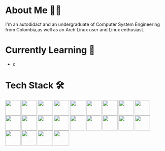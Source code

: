 
# About Me  🧘‍♂️
I'm an autodidact and an undergraduate of Computer System Engineering from Colombia,as well as an Arch Linux user and Linux enthusiast.

# Currently Learning 🌱
* c

# Tech Stack 🛠️
<img align="left" src="https://cdn.jsdelivr.net/gh/devicons/devicon/icons/nodejs/nodejs-original-wordmark.svg" width=48 height=48/>
<img align="left" src="https://cdn.jsdelivr.net/gh/devicons/devicon/icons/javascript/javascript-original.svg" width=48 height=48 />
<img align="left" src="https://cdn.jsdelivr.net/gh/devicons/devicon/icons/java/java-original-wordmark.svg" width=48 height=48 />
<img align="left" src="https://cdn.jsdelivr.net/gh/devicons/devicon/icons/spring/spring-original-wordmark.svg" width=48 height=48 />
<img align="left" src="https://cdn.jsdelivr.net/gh/devicons/devicon/icons/python/python-original-wordmark.svg" width=48 heigth=48 />
<img align="left" src="https://cdn.jsdelivr.net/gh/devicons/devicon/icons/typescript/typescript-original.svg" width=48 height=48 />
<img align="left" src="https://cdn.jsdelivr.net/gh/devicons/devicon/icons/docker/docker-original-wordmark.svg" width=48 height=48/>
<img align="left" src="https://cdn.jsdelivr.net/gh/devicons/devicon/icons/react/react-original-wordmark.svg" width=48 height=48 />
<img align="left" src="https://cdn.jsdelivr.net/gh/devicons/devicon/icons/graphql/graphql-plain-wordmark.svg" width=48 height=48 />
<img align="left" src="https://cdn.jsdelivr.net/gh/devicons/devicon/icons/fastapi/fastapi-original-wordmark.svg" width=48 height=48/>
<img align="left" src="https://cdn.jsdelivr.net/gh/devicons/devicon/icons/bash/bash-original.svg" width=48 height=48 />
<img align="left" src="https://cdn.jsdelivr.net/gh/devicons/devicon/icons/flask/flask-original-wordmark.svg" width=48 height=48/>
<img align="left" src="https://cdn.jsdelivr.net/gh/devicons/devicon/icons/nestjs/nestjs-plain-wordmark.svg" width=48 height=48/>
<img align="left" src="https://cdn.jsdelivr.net/gh/devicons/devicon/icons/mysql/mysql-original-wordmark.svg" width=48 height=48/>
<img align="left" src="https://cdn.jsdelivr.net/gh/devicons/devicon/icons/vim/vim-original.svg" width=48 height=48/>
<img align="left" src="https://cdn.jsdelivr.net/gh/devicons/devicon/icons/c/c-original.svg" width=48 height=48/>
<img align="left" src="https://cdn.jsdelivr.net/gh/devicons/devicon/icons/css3/css3-original-wordmark.svg" width=48 height=48/>
<img align="left" src="https://cdn.jsdelivr.net/gh/devicons/devicon/icons/tailwindcss/tailwindcss-original-wordmark.svg" width=48 height=48/>
<img align="left" src="https://cdn.jsdelivr.net/gh/devicons/devicon/icons/html5/html5-original-wordmark.svg" width=48 height=48/>
<img align="left" src="https://cdn.jsdelivr.net/gh/devicons/devicon/icons/github/github-original.svg" width=48 height=48/>
<img align="left" src="https://cdn.jsdelivr.net/gh/devicons/devicon/icons/dart/dart-original.svg" width=48 height=48/>
<img align="left" src="https://cdn.jsdelivr.net/gh/devicons/devicon/icons/flutter/flutter-original.svg" width=48 height=48/>
